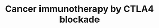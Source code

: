 ---
annotations:
- id: DOID:162
  parent: disease of cellular proliferation
  type: Disease Ontology
  value: cancer
- id: CL:0000084
  parent: native cell
  type: Cell Type Ontology
  value: T cell
- id: PW:0000235
  parent: regulatory pathway
  type: Pathway Ontology
  value: adaptive immune response pathway
- id: PW:0000023
  parent: regulatory pathway
  type: Pathway Ontology
  value: immune response pathway
- id: CL:0000145
  parent: native cell
  type: Cell Type Ontology
  value: professional antigen presenting cell
- id: PW:0000605
  parent: disease pathway
  type: Pathway Ontology
  value: cancer pathway
authors:
- Khanspers
- Fehrhart
communities:
- CPTAC
- CPTAC
description: Immune checkpoints are hardwired into the immune system and are crucial
  for maintaining self-tolerance. Tumors can use these checkpoints to protect themselves
  from immune system attacks.  CTLA-4 is expressed on T cells and is a negative regulator
  of T cell activation. CTLA4 counteracts the activity of the T cell co-stimulatory
  receptor, CD28, which amplifies TCR signaling once antigen is bound. CTLA-4 and
  CD28 share the same ligands, CD80 and CD86, although CTLA-4 has a higher affinity.
  This is represented in the pathway with a blue inhibitory interaction.  One strategy
  for cancer immunotherapy is to block CTLA-4, thereby removing the negative regulation
  on T-cell activation. The first checkpoint antibody approved by the FDA was ipilimumab,
  approved in 2011 for treatment of melanoma.   The [https://www.nobelprize.org/prizes/medicine/2018/summary/
  2018 Nobel prize in Physiology or Medicine] was awarded to jointly to James Allison
  and Tasuku Honjo for their discovery of cancer therapy by inhibition of negative
  immune regulation.  Partially based on Thermo Fisher [https://www.thermofisher.com/us/en/home/life-science/antibodies/antibodies-learning-center/antibodies-resource-library/cell-signaling-pathways/ctla4-signaling-pathway.html
  CTLA4 Signaling Pathway] and [https://en.wikipedia.org/wiki/Immune_checkpoint Wikipedia].
last-edited: 2019-11-29
ndex: 1c6dd259-8b6c-11eb-9e72-0ac135e8bacf
organisms:
- Homo sapiens
redirect_from:
- /index.php/Pathway:WP4582
- /instance/WP4582
revision: null
schema-jsonld:
- '@context': https://schema.org/
  '@id': https://wikipathways.github.io/pathways/WP4582.html
  '@type': Dataset
  creator:
    '@type': Organization
    name: WikiPathways
  description: Immune checkpoints are hardwired into the immune system and are crucial
    for maintaining self-tolerance. Tumors can use these checkpoints to protect themselves
    from immune system attacks.  CTLA-4 is expressed on T cells and is a negative
    regulator of T cell activation. CTLA4 counteracts the activity of the T cell co-stimulatory
    receptor, CD28, which amplifies TCR signaling once antigen is bound. CTLA-4 and
    CD28 share the same ligands, CD80 and CD86, although CTLA-4 has a higher affinity.
    This is represented in the pathway with a blue inhibitory interaction.  One strategy
    for cancer immunotherapy is to block CTLA-4, thereby removing the negative regulation
    on T-cell activation. The first checkpoint antibody approved by the FDA was ipilimumab,
    approved in 2011 for treatment of melanoma.   The [https://www.nobelprize.org/prizes/medicine/2018/summary/
    2018 Nobel prize in Physiology or Medicine] was awarded to jointly to James Allison
    and Tasuku Honjo for their discovery of cancer therapy by inhibition of negative
    immune regulation.  Partially based on Thermo Fisher [https://www.thermofisher.com/us/en/home/life-science/antibodies/antibodies-learning-center/antibodies-resource-library/cell-signaling-pathways/ctla4-signaling-pathway.html
    CTLA4 Signaling Pathway] and [https://en.wikipedia.org/wiki/Immune_checkpoint
    Wikipedia].
  keywords:
  - Akt Signaling
  - CD28
  - CD80
  - CD86
  - CTLA4
  - Ipilimumab
  - MHC II
  - PIK3CA
  - PIK3CB
  - PIK3CD
  - PIK3R1
  - PIK3R2
  - PIK3R3
  - PPP2CA
  - PTPN11
  - PTPN6
  - TCR Signaling
  - TRA
  - TRB
  - Tremelimumab
  - Tumor-associated
  - antigen
  license: CC0
  name: Cancer immunotherapy by CTLA4 blockade
seo: CreativeWork
title: Cancer immunotherapy by CTLA4 blockade
wpid: WP4582
---
